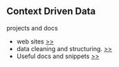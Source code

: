 ## Context Driven Data 

projects and docs
- web sites [>>](websites/)
- data cleaning and structuring. [>>](notebooks/notebooks/)
- Useful docs and snippets [>>](usefuldocs/)


